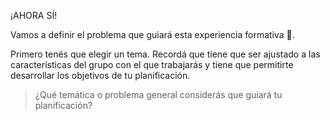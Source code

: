 ¡AHORA SÍ!

Vamos a definir el problema que guiará esta experiencia formativa :raised_hands:.

Primero tenés que elegir un tema. Recordá que tiene que ser ajustado a las características del grupo con el que trabajarás y tiene que permitirte desarrollar los objetivos de tu planificación.

> ¿Qué temática o problema general considerás que guiará tu planificación?